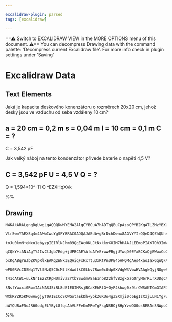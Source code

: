 ```yaml
---

excalidraw-plugin: parsed
tags: [excalidraw]

---
```

==⚠  Switch to EXCALIDRAW VIEW in the MORE OPTIONS menu of this document. ⚠== You can decompress Drawing data with the command palette: 'Decompress current Excalidraw file'. For more info check in plugin settings under 'Saving'


# Excalidraw Data
## Text Elements
Jaká je kapacita deskového konenzátoru o rozměrech 20x20 cm, jehož desky jsou ve vzduchu od seba vzdáleny 10 cm?

a = 20 cm = 0,2 m
s = 0,04 m
l = 10 cm = 0,1 m
C = ?
---------------------------------------
C = 3,542 pF

Jak velký náboj na tento kondenzátor přivede baterie o napětí 4,5 V?

C = 3,542 pF
U = 4,5 V
Q = ?
---------------------------------------
Q = 1,594*10^-11 C
 ^EZXHqXvk

%%
## Drawing
```compressed-json
N4KAkARALgngDgUwgLgAQQQDwMYEMA2AlgCYBOuA7hADTgQBuCpAzoQPYB2KqATLZMzYBXUtiRoIACyhQ4zZAHoFAc0JRJQgEYA6bGwC2CgF7N6hbEcK4OCtptbErHALRY8RMpWdx8Q1TdIEfARcZgRmBShcZQUebQBWbQBGGjoghH0EDihmbgBtcDBQMBLoeHF0KCwoVJLIRhZ2LjR4gAYAZn5ShtZOADlOMW549oAOAHZW8fikrshCDmIsbghc

VtrSwmYAEXSq4m4AMwIwuYgSFYBRAC0ADQAJAEdb+gBrDchDwnx8AGVYYIrQQeD4QZhQUhsV4IADqJHU3D4hQEEKhCH+MEBEmBFzOkL8kg44VyaFmyIgbDguGwahg3CSrVaZ2syixqCZ5Mw3GcPAALHEkjxRmNxgBOXltIWi0ZnOloHmtOKtcW81qjXntHjTUVCs7gyHQgDCbHwbFIKwAxEkENbraDNNTXsp8YtjabzRIIdZmFTAtlQRR4ZJuJrx

toJu0kmN+eNxu1ebyzpIEIRlNJhm09QgEAc0KLJtNxkkyXUIM7hHAAJLEEmoPIAXTOh3ImWr3A4Qh+eOEiyJzFrHa75M0PeIl2CmWytYbZyEcGIuH29PGWtGADYJSNRaLOuSiBx3mhB/gzqbsNDc6hjvhTuTDpwoL9CEYKjwOaX79kAGK4fTfOWoPEZxVJgNQSAAUrgrwAIeoAAVggqCvLgVI0lEqBLMwrxsPQACXkhsAAOgenBZEY0FQGaQioGw

qCQkY+iANiAgTYJIvCtJgb7Edg+jUPBCAEYAfoAYeErwwPBgjUYwqD0EYxBCKxQjEWwxCoGEDoyXJ0HBBw4kMqgPEAPzEcRuCoAAvOxBn6BZ7LUDwqD6MRzC2UyrS8o5xH4LZ+k8a51BJJ5HCGrZxkuM4EWRVF0UxbFcURcRIWWZ08T8qgcBfiZHCQa8MlBK8AC/qAcNBI5wcVZlVNkREkYsZEUWa6WAJqAhCMEsqAOlUpCEIhNUcChjFQAAt6gi

bxKgABqYWJbZKVpRlxEAKq2WNk3EQAiqFxHxTtu3xRtPnUPE4oAFQMgAes4xaoIaxGguQFAACrVCsOWwQhSEodSahmZh2F4QRSGkRw5GUaQ1G0fRTEsWxb6ca01l8QhQkiVh4lwZJeWafJik0ap6lmbJxDaVkekI0ZWVmZZb7Wf5DlORwLmWW5HkM95lm+TZzMBUFSWoGFe2C0LM3JUd82ZRwxE5Xl+CFcVpVsOV/WoFVlFA3VIMNaQzWtTmiGdU

wPU0RVcCDSNq1TVlfNzQ5C0cMtlkWwdlkC0Lbv7Rwm0c0dp0XVdgW3VwwHVAAgkQyjNOgwSHDUZwNFA5gEGHqaR9AlKgno2S4AsTBtkenYnuSZqpgsBDPaBr1Qe9iHIahP2o/9+G0dhRKa2DEN0WwDHMQgrHsfDiP8Sjf3o5j0lEwpGh42pCAaUTJO6agnPTcr1Pk1zdn085/nuUF7NL+v/mBQzfOu+759RSLqA2+lEtS1BMtyyVZUVSrWRqy3Sx

t41cAtW1+uLkNr1E2ZtRpHUmiva2YtbYSwdmA8aE1nb822hfVBzgkGzGOryM6rRLrXUDqCXAQhKIACVwjPgqNeW8pZ9wIHuCmNMYEl7aB4PEQoABfcAjY6AoTgP8QB3BiiQHUBkCoEBw7pi6AwHqFAABCjpyxCFdCaM0lpDjqI0RsCA2ARB+igJWKo+h/gGgQG6VREgrQ2isVonRpA9EGIyPI88ijlHuhWF6Rmvp342N0e/Bx+gvzfD+ACMROIDh

SNsfYwxxi0RwmIAiNASJSiRL8dE1E0IMRsjBCaXEhRtG+OyP4khwg0x9lrCWSAKTCmGIAPJ11gPSRkESCn6MMV+B8P4/z4AAkBPJVTWkZHadkJ8L5ETvkqS0/x5coDJwjisaOsc+mTLSbgUgMy7FsAoMmXAl5jzNLsakjIlxFghw2VskIl5VhnJ8Qc6pGRTmQieuUFYLpwl5OYNgSEPxbghjXK0bQ7QxSRkFFGJI4wJhSI+V8/AABNX5LDhQzHVE

WXkRYZR5KMGwAwgjyT0AIEICoSQWGotaEkDh+yokZGKUo4gZSXmji0c6EgIzXzjLLN1Yg/wEBwGGFIplxAACyKkEDHNwJoYIl4qEID5RysxHpUBCMgLIk0lzSDKAdAACh4GCvi2rxi6p1eyBIABKUEZDlCdlWS89VuAtXtCZLwe1uqnVGviKa8lSzbmPnSQgOpCdOADgLlI5sv4EBkLqt1DgygcWliyGKiV3AIQErONgIgPK0BJuleSfqmRE3gyz

aWYQUBaF5oJR60odgELYByL8fqcAhVLFFeKnMRwTgFsgNSBOjBHpYvwDG0osBEBAnSNWpoGchDggMI9Z5+chw0LYOeFtaApWnlCDM0d3be3tgLhw8A7D+AQC+MEWswBOHsKAA===
```
%%